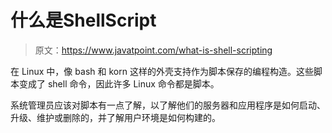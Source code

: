 # 什么是ShellScript

> 原文：<https://www.javatpoint.com/what-is-shell-scripting>

在 Linux 中，像 bash 和 korn 这样的外壳支持作为脚本保存的编程构造。这些脚本变成了 shell 命令，因此许多 Linux 命令都是脚本。

系统管理员应该对脚本有一点了解，以了解他们的服务器和应用程序是如何启动、升级、维护或删除的，并了解用户环境是如何构建的。